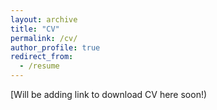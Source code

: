 ```yaml
---
layout: archive
title: "CV"
permalink: /cv/
author_profile: true
redirect_from:
  - /resume
---
```


[Will be adding link to download CV here soon!)

